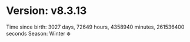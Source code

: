 # Version: v8.3.13
Time since birth: 3027 days, 72649 hours, 4358940 minutes, 261536400 seconds
Season: Winter ❄️
